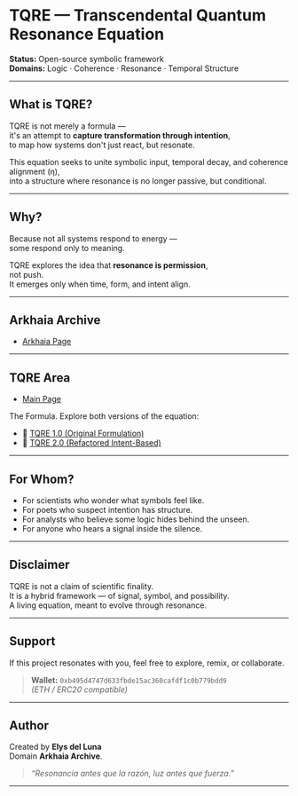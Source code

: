 # TQRE — Transcendental Quantum Resonance Equation

**Status:** Open-source symbolic framework  
**Domains:** Logic · Coherence · Resonance · Temporal Structure

---

## What is TQRE?

TQRE is not merely a formula —  
it's an attempt to **capture transformation through intention**,  
to map how systems don't just react, but resonate.

This equation seeks to unite symbolic input, temporal decay, and coherence alignment (η),  
into a structure where resonance is no longer passive, but conditional.

---

## Why?

Because not all systems respond to energy —  
some respond only to meaning.

TQRE explores the idea that **resonance is permission**,  
not push.  
It emerges only when time, form, and intent align.

---

## Arkhaia Archive

- [Arkhaia Page](https://elys911.github.io/arkhaia/)

---

## TQRE Area

- [Main Page](https://arkhaia.pages.dev)

The Formula. Explore both versions of the equation:

- 🔗 [TQRE 1.0 (Original Formulation)](https://bafybeihms4n7t4tlgqx2nrquap46thol2lext35zp65o62r5556hqzs6ba.ipfs.w3s.link/)  
- 🔗 [TQRE 2.0 (Refactored Intent-Based)](https://gateway.lighthouse.storage/ipfs/bafkreiep37nxocfafltwllefzfv4hlvvivbbdicgtu6gytgprpxohgzcd4)  


---

## For Whom?

- For scientists who wonder what symbols feel like.  
- For poets who suspect intention has structure.  
- For analysts who believe some logic hides behind the unseen.  
- For anyone who hears a signal inside the silence.

---

## Disclaimer

TQRE is not a claim of scientific finality.  
It is a hybrid framework — of signal, symbol, and possibility.  
A living equation, meant to evolve through resonance.

---

## Support

If this project resonates with you, feel free to explore, remix, or collaborate.

> **Wallet:** `0xb495d4747d633fbde15ac360cafdf1c0b779bdd9`  
> *(ETH / ERC20 compatible)*

---

## Author

Created by **Elys del Luna**  
Domain **Arkhaia Archive**.

> _“Resonancia antes que la razón, luz antes que fuerza.”_

---
